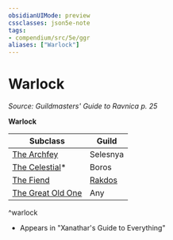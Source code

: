 ```yaml
---
obsidianUIMode: preview
cssclasses: json5e-note
tags:
- compendium/src/5e/ggr
aliases: ["Warlock"]
---
```

# Warlock
*Source: Guildmasters' Guide to Ravnica p. 25* 

**Warlock**

| Subclass | Guild |
|----------|-------|
| [The Archfey](/3-Mechanics/CLI/classes/warlock-the-archfey.md) | Selesnya |
| [The Celestial](/3-Mechanics/CLI/classes/warlock-the-celestial-xge.md)* | Boros |
| [The Fiend](/3-Mechanics/CLI/classes/warlock-the-fiend.md) | [Rakdos](/3-Mechanics/CLI/bestiary/npc/rakdos-ggr.md) |
| [The Great Old One](/3-Mechanics/CLI/classes/warlock-the-great-old-one.md) | Any |
^warlock

* Appears in "Xanathar's Guide to Everything"